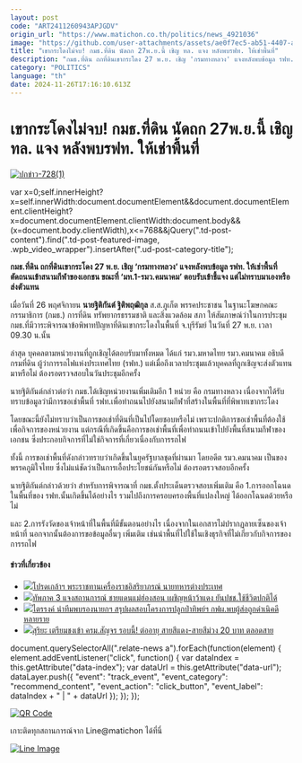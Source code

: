 ```yaml
---
layout: post
code: "ART2411260943APJGDV"
origin_url: "https://www.matichon.co.th/politics/news_4921036"
image: "https://github.com/user-attachments/assets/ae0f7ec5-ab51-4407-a42a-f40c94a1859c"
title: "เขากระโดงไม่จบ! กมธ.ที่ดิน นัดถก 27พ.ย.นี้ เชิญ ทล. แจง หลังพบรฟท. ให้เช่าพื้นที่"
description: "กมธ.ที่ดิน ถกที่ดินเขากระโดง 27 พ.ย. เชิญ 'กรมทางหลวง' แจงหลังพบข้อมูล รฟท. ให้เช่าพื้นที่ ตัดถนนเข้าสนามกีฬาของเอกชน ขณะที่ 'มท.1-รมว.คมนาคม'"
category: "POLITICS"
language: "th"
date: 2024-11-26T17:16:10.613Z
---
```


# เขากระโดงไม่จบ! กมธ.ที่ดิน นัดถก 27พ.ย.นี้ เชิญ ทล. แจง หลังพบรฟท. ให้เช่าพื้นที่

[![](https://www.matichon.co.th/wp-content/uploads/2024/11/ปกข่าว-7281-229.jpg "ปกข่าว-728(1)")](https://www.matichon.co.th/wp-content/uploads/2024/11/ปกข่าว-7281-229.jpg)

var x=0;self.innerHeight?x=self.innerWidth:document.documentElement&&document.documentElement.clientHeight?x=document.documentElement.clientWidth:document.body&&(x=document.body.clientWidth),x<=768&&jQuery(".td-post-content").find(".td-post-featured-image, .wpb\_video\_wrapper").insertAfter(".ud-post-category-title");

**กมธ.ที่ดิน ถกที่ดินเขากระโดง 27 พ.ย. เชิญ ‘กรมทางหลวง’ แจงหลังพบข้อมูล รฟท. ให้เช่าพื้นที่ ตัดถนนเข้าสนามกีฬาของเอกชน ขณะที่ ‘มท.1-รมว.คมนาคม’ ตอบรับเข้าชี้แจง แต่ไม่ทราบมาเองหรือส่งตัวแทน**

เมื่อวันที่ 26 พฤศจิกายน **นายฐิติกันต์ ฐิติพฤฒิกุล** ส.ส.ภูเก็ต พรรคประชาชน ในฐานะโฆษกคณะกรรมาธิการ (กมธ.) การที่ดิน ทรัพยากรธรรมชาติ และสิ่งแวดล้อม สภา ให้สัมภาษณ์ว่าในการประชุม กมธ.ที่มีวาระพิจารณาข้อพิพาทปัญหาที่ดินเขากระโดงในพื้นที่ จ.บุรีรัมย์ ในวันที่ 27 พ.ย. เวลา 09.30 น.นั้น

ล่าสุด บุคคลตามหน่วยงานที่ถูกเชิญได้ตอบรับมาทั้งหมด ได้แก่ รมว.มหาดไทย รมว.คมนาคม อธิบดีกรมที่ดิน ผู้ว่าการรถไฟแห่งประเทศไทย (รฟท.) แต่เมื่อถึงเวลาประชุมแล้วบุคคลที่ถูกเชิญจะส่งตัวแทนมาหรือไม่ ต้องรอตรวจสอบในวันประชุมอีกครั้ง

นายฐิติกันต์กล่าวต่อว่า กมธ.ได้เชิญหน่วยงานเพิ่มเติมอีก 1 หน่วย คือ กรมทางหลวง เนื่องจากได้รับทราบข้อมูลว่ามีการขอเช่าพื้นที่ รฟท.เพื่อทำถนนไปยังสนามกีฬาที่สร้างในพื้นที่ที่พิพาทเขากระโดง

โดยขณะนี้ยังไม่ทราบว่าเป็นการขอเช่าที่ดินที่เป็นไปโดยชอบหรือไม่ เพราะปกติการขอเช่าพื้นที่ต้องใช้เพื่อกิจการของหน่วยงาน แต่กรณีที่เกิดขึ้นคือการขอเช่าพื้นที่เพื่อทำถนนเข้าไปยังพื้นที่สนามกีฬาของเอกชน ซึ่งประกอบกิจการที่ไม่ใช่กิจการที่เกี่ยวเนื่องกับการรถไฟ

ทั้งนี้ การขอเช่าพื้นที่ดังกล่าวทราบว่าเกิดขึ้นในยุครัฐบาลชุดที่ผ่านมา โดยอดีต รมว.คมนาคม เป็นของพรรคภูมิใจไทย ซึ่งไม่แน่ชัดว่าเป็นการเอื้อประโยชน์กันหรือไม่ ต้องรอตรวจสอบอีกครั้ง

นายฐิติกันต์กล่าวด้วยว่า สำหรับการพิจารณาที่ กมธ.ตั้งประเด็นตรวจสอบเพิ่มเติม คือ 1.การออกโฉนดในพื้นที่ของ รฟท.นั้นเกิดขึ้นได้อย่างไร รวมไปถึงการครอบครองพื้นที่แปลงใหญ่ ได้ออกโฉนดด้วยหรือไม่

และ 2.การรังวัดของเจ้าหน้าที่ในพื้นที่มีขั้นตอนอย่างไร เนื่องจากในเอกสารไม่ปรากฏลายเซ็นของเจ้าหน้าที่ นอกจากนั้นต้องการขอข้อมูลอื่นๆ เพิ่มเติม เช่นนำพื้นที่ไปใช้ในเชิงธุรกิจที่ไม่เกี่ยวกับกิจการของการรถไฟ

#### ข่าวที่เกี่ยวข้อง

*   [![](https://www.matichon.co.th/wp-content/uploads/2024/09/ราชกิจจานุเบกษา-2.jpg)โปรดเกล้าฯ พระราชทานเครื่องราชอิสริยาภรณ์ นายทหารต่างประเทศ](https://www.matichon.co.th/politics/news_4921820)
*   [![](https://www.matichon.co.th/wp-content/uploads/2024/11/S__1781777.jpg)ทัพภาค 3 แจงสถานการณ์ ชายแดนแม่ฮ่องสอน เผชิญหน้าว้าแดง ยันปชช.ใช้ชีวิตปกติได้](https://www.matichon.co.th/politics/news_4921345)
*   [![](https://www.matichon.co.th/wp-content/uploads/2024/11/ไตรรงค์000.jpg)ไตรรงค์ นำทีมพบรองนายกฯ สรุปผลสอบโครงการปลูกป่าทิพย์ฯ กฟผ.พบผู้ส่อถูกดำเนิคดีหลายราย](https://www.matichon.co.th/politics/news_4921622)
*   [![](https://www.matichon.co.th/wp-content/uploads/2024/11/156415845.jpg)สุริยะ เตรียมชงเข้า ครม.สัญจร รอบนี้! ต่ออายุ สายสีแดง-สายสีม่วง 20 บาท ตลอดสาย](https://www.matichon.co.th/politics/news_4921579)

document.querySelectorAll(".relate-news a").forEach(function(element) { element.addEventListener("click", function() { var dataIndex = this.getAttribute("data-index"); var dataUrl = this.getAttribute("data-url"); dataLayer.push({ "event": "track\_event", "event\_category": "recommend\_content", "event\_action": "click\_button", "event\_label": dataIndex + " | " + dataUrl }); }); });

[![QR Code](https://www.matichon.co.th/wp-content/uploads/2023/07/wob1371z.jpg)](https://lin.ee/ht0nDxX)

เกาะติดทุกสถานการณ์จาก Line@matichon ได้ที่นี่

[![Line Image](https://www.matichon.co.th/wp-content/uploads/2023/07/th.png)](https://lin.ee/ht0nDxX)